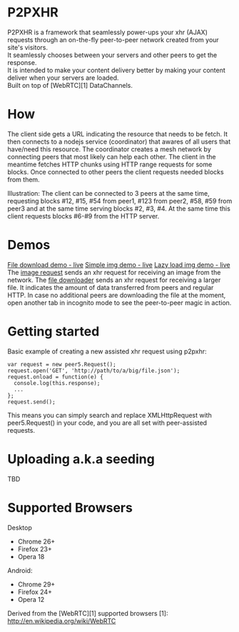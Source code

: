 P2PXHR
======

P2PXHR is a framework that seamlessly power-ups your xhr (AJAX) requests through an on-the-fly peer-to-peer network created from your site's visitors. <br>
It seamlessly chooses between your servers and other peers to get the response. <br>
It is intended to make your content delivery better by making your content deliver when your servers are loaded.  
Built on top of [WebRTC][1] DataChannels.

How
===

The client side gets a URL indicating the resource that needs to be fetch.
It then connects to a nodejs service (coordinator) that awares of all users that have/need this resource.
The coordinator creates a mesh network by connecting peers that most likely can help each other.
The client in the meantime fetches HTTP chunks using HTTP range requests for some blocks.
Once connected to other peers the client requests needed blocks from them.

Illustration:
The client can be connected to 3 peers at the same time, requesting blocks #12, #15, #54 from peer1, #123 from peer2, #58, #59 from peer3 and at the same time serving blocks #2, #3, #4.
At the same time this client requests blocks #6-#9 from the HTTP server.


Demos
===============
[File download demo - live](http://api.peer5.com/P2PXHR/demos/files.html)
[Simple img demo - live](http://api.peer5.com/P2PXHR/demos/images/cat.html)
[Lazy load img demo - live](http://api.peer5.com/P2PXHR/demos/images/argentina.html)
The [image request](https://github.com/Peer5/P2PXHR/blob/master/demos/images/cat.html)
sends an xhr request for receiving an image from the network.
The [file downloader](https://github.com/Peer5/P2PXHR/blob/master/demos/files.html)
sends an xhr request for receiving a larger file. It indicates the amount of data transferred from peers and regular HTTP. In case no additional peers are downloading the file at the moment, open another tab in incognito mode to see the peer-to-peer magic in action. 


Getting started
===============
Basic example of creating a new assisted xhr request using p2pxhr:

    var request = new peer5.Request();
    request.open('GET', 'http://path/to/a/big/file.json');
    request.onload = function(e) {
      console.log(this.response);
      ...
    };
    request.send();

This means you can simply search and replace XMLHttpRequest with peer5.Request() in your code, and you are all set with peer-assisted requests.


Uploading a.k.a seeding
=======================
TBD


Supported Browsers
==================

Desktop
* Chrome 26+
* Firefox 23+
* Opera 18

Android:
* Chrome 29+
* Firefox 24+
* Opera 12


Derived from the [WebRTC][1] supported browsers
[1]: http://en.wikipedia.org/wiki/WebRTC


